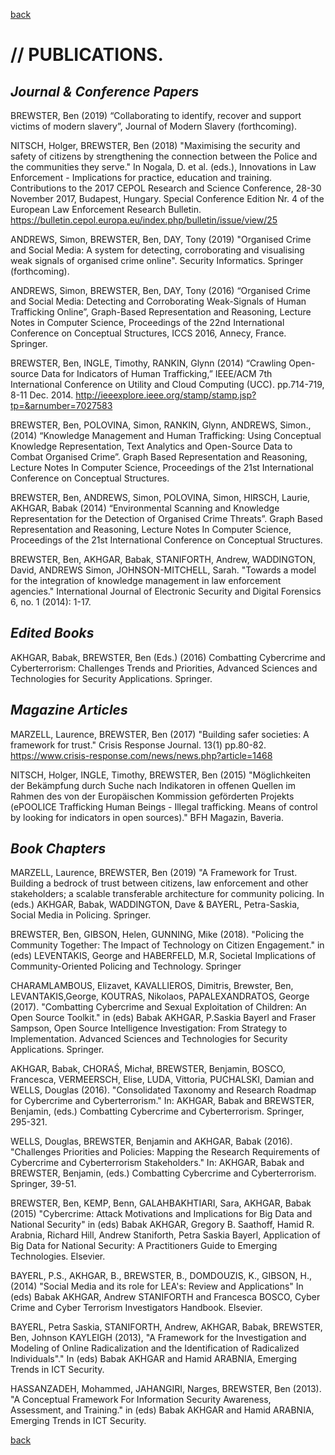 [back](./)

# // PUBLICATIONS.

## _Journal & Conference Papers_

BREWSTER, Ben (2019) “Collaborating to identify, recover and support victims of modern slavery”, Journal of Modern Slavery (forthcoming).

NITSCH, Holger, BREWSTER, Ben (2018) "Maximising the security and safety of citizens by strengthening the connection between the Police and the communities they serve." In Nogala, D. et al. (eds.), Innovations in Law Enforcement - Implications for practice, education and training. Contributions to the 2017 CEPOL Research and Science Conference, 28-30 November 2017, Budapest, Hungary. Special Conference Edition Nr. 4 of the European Law Enforcement Research Bulletin. https://bulletin.cepol.europa.eu/index.php/bulletin/issue/view/25

ANDREWS, Simon, BREWSTER, Ben, DAY, Tony (2019) "Organised Crime and Social Media: A system for detecting, corroborating and visualising weak signals of organised crime online". Security Informatics. Springer (forthcoming). 

ANDREWS, Simon, BREWSTER, Ben, DAY, Tony (2016) “Organised Crime and Social Media: Detecting and Corroborating Weak-Signals of Human Trafficking Online”, Graph-Based Representation and Reasoning, Lecture Notes in Computer Science, Proceedings of the 22nd International Conference on Conceptual Structures, ICCS 2016, Annecy, France. Springer.

BREWSTER, Ben, INGLE, Timothy, RANKIN, Glynn (2014) “Crawling Open-source Data for Indicators of Human Trafficking,” IEEE/ACM 7th International Conference on Utility and Cloud Computing (UCC). pp.714-719, 8-11 Dec. 2014. http://ieeexplore.ieee.org/stamp/stamp.jsp?tp=&arnumber=7027583

BREWSTER, Ben, POLOVINA, Simon, RANKIN, Glynn, ANDREWS, Simon., (2014) “Knowledge Management and Human Trafficking: Using Conceptual Knowledge Representation, Text Analytics and Open-Source Data to Combat Organised Crime”. Graph Based Representation and Reasoning, Lecture Notes In Computer Science, Proceedings of the 21st International Conference on Conceptual Structures.

BREWSTER, Ben, ANDREWS, Simon, POLOVINA, Simon, HIRSCH, Laurie, AKHGAR, Babak (2014) “Environmental Scanning and Knowledge Representation for the Detection of Organised Crime Threats”. Graph Based Representation and Reasoning, Lecture Notes In Computer Science, Proceedings of the 21st International Conference on Conceptual Structures.

BREWSTER, Ben, AKHGAR, Babak, STANIFORTH, Andrew, WADDINGTON, David, ANDREWS Simon, JOHNSON-MITCHELL, Sarah. "Towards a model for the integration of knowledge management in law enforcement agencies." International Journal of Electronic Security and Digital Forensics 6, no. 1 (2014): 1-17.

## _Edited Books_

AKHGAR, Babak, BREWSTER, Ben (Eds.) (2016) Combatting Cybercrime and Cyberterrorism: Challenges Trends and Priorities, Advanced Sciences and Technologies for Security Applications. Springer.

## _Magazine Articles_

MARZELL, Laurence, BREWSTER, Ben (2017) "Building safer societies: A framework for trust." Crisis Response Journal. 13(1) pp.80-82. https://www.crisis-response.com/news/news.php?article=1468
 
NITSCH, Holger, INGLE, Timothy, BREWSTER, Ben (2015) "Möglichkeiten der Bekämpfung durch Suche nach Indikatoren in offenen Quellen im Rahmen des von der Europäischen Kommission geförderten Projekts (ePOOLICE Trafficking Human Beings - Illegal trafficking. Means of control by looking for indicators in open sources)." BFH Magazin, Baveria.

## _Book Chapters_

MARZELL, Laurence, BREWSTER, Ben (2019) "A Framework for Trust. Building a bedrock of trust between citizens, law enforcement and other stakeholders; a scalable transferable architecture for community policing. In (eds.) AKHGAR, Babak, WADDINGTON, Dave & BAYERL, Petra-Saskia, Social Media in Policing. Springer. 

BREWSTER, Ben, GIBSON, Helen, GUNNING, Mike (2018). "Policing the Community Together: The Impact of Technology on Citizen Engagement." in (eds) LEVENTAKIS, George and HABERFELD, M.R, Societal Implications of Community-Oriented Policing and Technology. Springer 
 
CHARAMLAMBOUS, Elizavet, KAVALLIEROS, Dimitris, Brewster, Ben, LEVANTAKIS,George, KOUTRAS, Nikolaos, PAPALEXANDRATOS, George (2017). "Combatting Cybercrime and Sexual Exploitation of Children: An Open Source Toolkit." in (eds) Babak AKHGAR, P.Saskia Bayerl and Fraser Sampson, Open Source Intelligence Investigation: From Strategy to Implementation. Advanced Sciences and Technologies for Security Applications. Springer. 

AKHGAR, Babak, CHORAŚ, Michał, BREWSTER, Benjamin, BOSCO, Francesca, VERMEERSCH, Elise, LUDA, Vittoria, PUCHALSKI, Damian and WELLS, Douglas (2016). "Consolidated Taxonomy and Research Roadmap for Cybercrime and Cyberterrorism." In: AKHGAR, Babak and BREWSTER, Benjamin, (eds.) Combatting Cybercrime and Cyberterrorism. Springer, 295-321.

WELLS, Douglas, BREWSTER, Benjamin and AKHGAR, Babak (2016). "Challenges Priorities and Policies: Mapping the Research Requirements of Cybercrime and Cyberterrorism Stakeholders." In: AKHGAR, Babak and BREWSTER, Benjamin, (eds.) Combatting Cybercrime and Cyberterrorism. Springer, 39-51.

BREWSTER, Ben, KEMP, Benn, GALAHBAKHTIARI, Sara, AKHGAR, Babak (2015) "Cybercrime: Attack Motivations and Implications for Big Data and National Security" in (eds) Babak AKHGAR, Gregory B. Saathoff, Hamid R. Arabnia, Richard Hill, Andrew Staniforth, Petra Saskia Bayerl, Application of Big Data for National Security: A Practitioners Guide to Emerging Technologies. Elsevier.

BAYERL, P.S., AKHGAR, B., BREWSTER, B., DOMDOUZIS, K., GIBSON, H., (2014) "Social Media and its role for LEA's: Review and Applications" In (eds) Babak AKHGAR, Andrew STANIFORTH and Francesca BOSCO, Cyber Crime and Cyber Terrorism Investigators Handbook. Elsevier.

BAYERL, Petra Saskia, STANIFORTH, Andrew, AKHGAR, Babak, BREWSTER, Ben, Johnson KAYLEIGH (2013), "A Framework for the Investigation and Modeling of Online Radicalization and the Identification of Radicalized Individuals"." In (eds)  Babak AKHGAR and Hamid ARABNIA, Emerging Trends in ICT Security.

HASSANZADEH, Mohammed, JAHANGIRI, Narges, BREWSTER, Ben (2013). "A Conceptual Framework For Information Security Awareness, Assessment, and Training." in (eds) Babak AKHGAR and Hamid ARABNIA, Emerging Trends in ICT Security. 


[back](./)
